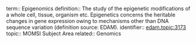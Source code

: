 term:: Epigenomics
definition:: The study of the epigenetic modifications of a whole cell, tissue, organism etc. Epigenetics concerns the heritable changes in gene expression owing to mechanisms other than DNA sequence variation (definition source: EDAM).
identifier:: [edam.topic:3173](https://identifiers.org/edam:topic_3173)
topic:: MOMSI Subject Area
related:: Genomics
